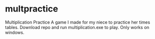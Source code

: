 # multpractice
Multiplication Practice
A game I made for my niece to practice her times tables.
Download repo and run multiplication.exe to play. Only works on windows.
